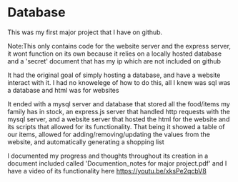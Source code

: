 # Database
This was my first major project that I have on github.

Note:This only contains code for the website server and the express server, it wont function on its own because it relies on a locally hosted database and a 'secret' document that has my ip which are not included on github

It had the original goal of simply hosting a database, and have a website interact with it. I had no knowelege of how to do this, all I knew was sql was a database and html was for websites

It ended with a mysql server and database that stored all the food/items my family has in stock, an express.js server that handled http requests with the mysql server, and a website server that hosted the html for the website and its scripts that allowed for its functionality. That being it showed a table of our items, allowed for adding/removing/updating the values from the website, and automatically generating a shopping list

I documented my progress and thoughts throughout its creation in a document included called 'Documention_notes for major project.pdf' and I have a video of its functionality here https://youtu.be/xksPe2qcbV8
